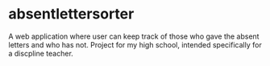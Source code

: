 # absentlettersorter
A web application where user can keep track of those who gave the absent letters and who has not. Project for my high school, intended specifically for a discpline teacher. 
